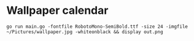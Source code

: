 # Wallpaper calendar

    go run main.go -fontfile RobotoMono-SemiBold.ttf -size 24 -imgfile ~/Pictures/wallpaper.jpg -whiteonblack && display out.png
